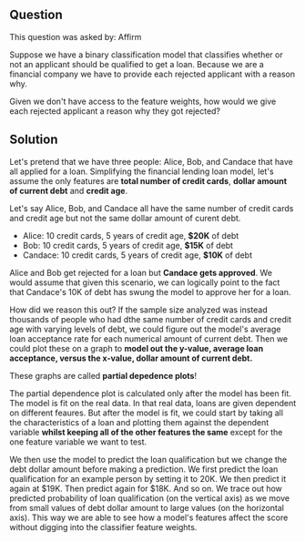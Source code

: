 ## Question
This question was asked by: Affirm

Suppose we have a binary classification model that classifies whether or not an applicant should be qualified to get a loan. Because we are a financial company we have to provide each rejected applicant with a reason why.

Given we don't have access to the feature weights, how would we give each rejected applicant a reason why they got rejected?

## Solution
Let's pretend that we have three people: Alice, Bob, and Candace that have all applied for a loan. Simplifying the financial lending loan model, let's assume the only features are **total number of credit cards**, **dollar amount of current debt** and **credit age**.

Let's say Alice, Bob, and Candace all have the same number of credit cards and credit age but not the same dollar amount of curent debt.
* Alice: 10 credit cards, 5 years of credit age, **$20K** of debt
* Bob: 10 credit cards, 5 years of credit age, **$15K** of debt
* Candace: 10 credit cards, 5 years of credit age, **$10K** of debt

Alice and Bob get rejected for a loan but **Candace gets approved**. We would assume that given this scenario, we can logically point to the fact that Candace's 10K of debt has swung the model to approve her for a loan.

How did we reason this out? If the sample size analyzed was instead thousands of people who had dthe same number of credit cards and credit age with varying levels of debt, we could figure out the model's average loan acceptance rate for each numerical amount of current debt. Then we could plot these on a graph to **model out the y-value, average loan acceptance, versus the x-value, dollar amount of current debt.**

These graphs are called **partial depedence plots**!

The partial dependence plot is calculated only after the model has been fit. The model is fit on the real data. In that real data, loans are given dependent on different feaures. But after the model is fit, we could start by taking all the characteristics of a loan and plotting them against the dependent variable **whilst keeping all of the other features the same** except for the one feature variable we want to test.

We then use the model to predict the loan qualification but we change the debt dollar amount before making a prediction. We first predict the loan qualification for an example person by setting it to 20K. We then predict it again at $19K. Then predict again for $18K. And so on. We trace out how predicted probability of loan qualification (on the vertical axis) as we move from small values of debt dollar amount to large values (on the horizontal axis). This way we are able to see how a model's features affect the score without digging into the classifier feature weights.
